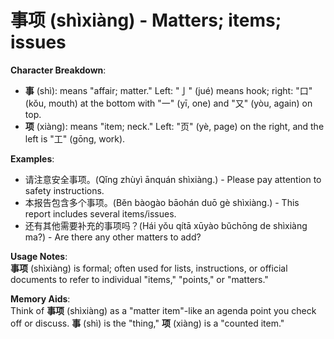 # **事项 (shìxiàng) - Matters; items; issues**

**Character Breakdown**:  
- **事** (shì): means "affair; matter." Left: "亅" (jué) means hook; right: "口" (kǒu, mouth) at the bottom with "一" (yī, one) and "又" (yòu, again) on top.  
- **项** (xiàng): means "item; neck." Left: "页" (yè, page) on the right, and the left is "工" (gōng, work).

**Examples**:  
- 请注意安全事项。(Qǐng zhùyì ānquán shìxiàng.) - Please pay attention to safety instructions.  
- 本报告包含多个事项。(Běn bàogào bāohán duō gè shìxiàng.) - This report includes several items/issues.  
- 还有其他需要补充的事项吗？(Hái yǒu qítā xūyào bǔchōng de shìxiàng ma?) - Are there any other matters to add?

**Usage Notes**:  
**事项** (shìxiàng) is formal; often used for lists, instructions, or official documents to refer to individual "items," "points," or "matters."

**Memory Aids**:  
Think of **事项** (shìxiàng) as a "matter item"-like an agenda point you check off or discuss. **事** (shì) is the "thing," **项** (xiàng) is a "counted item."